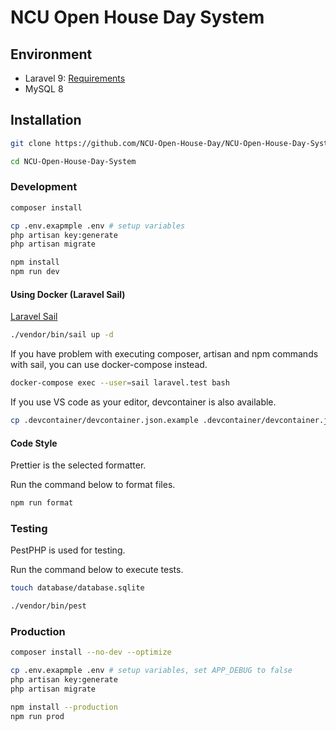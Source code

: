 # NCU Open House Day System

## Environment

- Laravel 9: [Requirements](https://laravel.com/docs/9.x/deployment#server-requirements)
- MySQL 8

## Installation

```bash
git clone https://github.com/NCU-Open-House-Day/NCU-Open-House-Day-System.git NCU-Open-House-Day-System

cd NCU-Open-House-Day-System
```

### Development

```bash
composer install

cp .env.exapmple .env # setup variables
php artisan key:generate
php artisan migrate

npm install
npm run dev
```

#### Using Docker (Laravel Sail)

[Laravel Sail](https://laravel.com/docs/9.x/sail)

```bash
./vendor/bin/sail up -d
```

If you have problem with executing composer, artisan and npm commands with sail, you can use docker-compose instead.

```bash
docker-compose exec --user=sail laravel.test bash
```

If you use VS code as your editor, devcontainer is also available.

```bash
cp .devcontainer/devcontainer.json.example .devcontainer/devcontainer.json
```

#### Code Style

Prettier is the selected formatter.

Run the command below to format files.

```bash
npm run format
```

### Testing

PestPHP is used for testing.

Run the command below to execute tests.

```bash
touch database/database.sqlite

./vendor/bin/pest
```

### Production

```bash
composer install --no-dev --optimize

cp .env.exapmple .env # setup variables, set APP_DEBUG to false
php artisan key:generate
php artisan migrate

npm install --production
npm run prod
```
